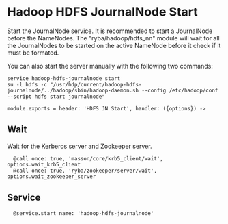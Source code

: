 
# Hadoop HDFS JournalNode Start

Start the JournalNode service. It is recommended to start a JournalNode before the
NameNodes. The "ryba/hadoop/hdfs_nn" module will wait for all the JournalNodes
to be started on the active NameNode before it check if it must be formated.

You can also start the server manually with the following two commands:

```
service hadoop-hdfs-journalnode start
su -l hdfs -c "/usr/hdp/current/hadoop-hdfs-journalnode/../hadoop/sbin/hadoop-daemon.sh --config /etc/hadoop/conf --script hdfs start journalnode"
```

    module.exports = header: 'HDFS JN Start', handler: ({options}) ->

## Wait

Wait for the Kerberos server and Zookeeper server.

      @call once: true, 'masson/core/krb5_client/wait', options.wait_krb5_client
      @call once: true, 'ryba/zookeeper/server/wait', options.wait_zookeeper_server

## Service

      @service.start name: 'hadoop-hdfs-journalnode'

